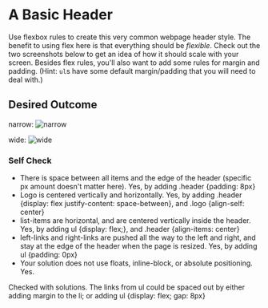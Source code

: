 # A Basic Header

Use flexbox rules to create this very common webpage header style. The benefit to using flex here is that everything should be _flexible_. Check out the two screenshots below to get an idea of how it should scale with your screen. Besides flex rules, you'll also want to add some rules for margin and padding. (Hint: `ul`s have some default margin/padding that you will need to deal with.)

## Desired Outcome

narrow:
![narrow](./desired-outcome-narrow.png)

wide: 
![wide](./desired-outcome-wide.png)

### Self Check
- There is space between all items and the edge of the header (specific px amount doesn't matter here).
Yes, by adding .header {padding: 8px}
- Logo is centered vertically and horizontally.
Yes, by adding .header {display: flex justify-content: space-between}, and .logo {align-self: center}
- list-items are horizontal, and are centered vertically inside the header.
Yes, by adding ul {display: flex;}, and .header {align-items: center}
- left-links and right-links are pushed all the way to the left and right, and stay at the edge of the header when the page is resized.
Yes, by adding ul {padding: 0px} 
- Your solution does not use floats, inline-block, or absolute positioning.
Yes.

Checked with solutions. The links from ul could be spaced out by either adding margin to the li; or adding ul {display: flex; gap: 8px}